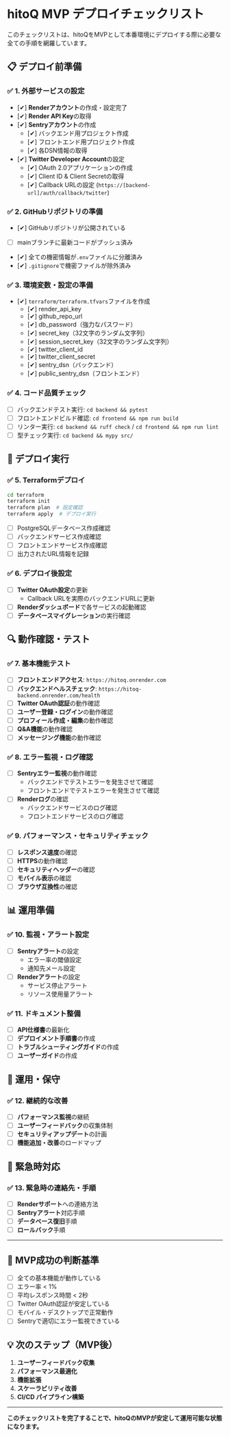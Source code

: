 # hitoQ MVP デプロイチェックリスト

このチェックリストは、hitoQをMVPとして本番環境にデプロイする際に必要な全ての手順を網羅しています。

## 📋 デプロイ前準備

### ✅ 1. 外部サービスの設定

- [✔] **Renderアカウント**の作成・設定完了
- [✔] **Render API Key**の取得
- [✔] **Sentryアカウント**の作成
  - [✔] バックエンド用プロジェクト作成
  - [✔] フロントエンド用プロジェクト作成
  - [✔] 各DSN情報の取得
- [✔] **Twitter Developer Account**の設定
  - [✔] OAuth 2.0アプリケーションの作成
  - [✔] Client ID & Client Secretの取得
  - [✔] Callback URLの設定 (`https://[backend-url]/auth/callback/twitter`)

### ✅ 2. GitHubリポジトリの準備

- [✔] GitHubリポジトリが公開されている
- [ ] mainブランチに最新コードがプッシュ済み
- [✔] 全ての機密情報が`.env`ファイルに分離済み
- [✔] `.gitignore`で機密ファイルが除外済み

### ✅ 3. 環境変数・設定の準備

- [✔] `terraform/terraform.tfvars`ファイルを作成
  - [✔] render_api_key
  - [✔] github_repo_url
  - [✔] db_password（強力なパスワード）
  - [✔] secret_key（32文字のランダム文字列）
  - [✔] session_secret_key（32文字のランダム文字列）
  - [✔] twitter_client_id
  - [✔] twitter_client_secret
  - [✔] sentry_dsn（バックエンド）
  - [✔] public_sentry_dsn（フロントエンド）

### ✅ 4. コード品質チェック

- [ ] バックエンドテスト実行: `cd backend && pytest`
- [ ] フロントエンドビルド確認: `cd frontend && npm run build`
- [ ] リンター実行: `cd backend && ruff check` / `cd frontend && npm run lint`
- [ ] 型チェック実行: `cd backend && mypy src/`

## 🚀 デプロイ実行

### ✅ 5. Terraformデプロイ

```bash
cd terraform
terraform init
terraform plan  # 設定確認
terraform apply  # デプロイ実行
```

- [ ] PostgreSQLデータベース作成確認
- [ ] バックエンドサービス作成確認
- [ ] フロントエンドサービス作成確認
- [ ] 出力されたURL情報を記録

### ✅ 6. デプロイ後設定

- [ ] **Twitter OAuth設定**の更新
  - Callback URLを実際のバックエンドURLに更新
- [ ] **Renderダッシュボード**で各サービスの起動確認
- [ ] **データベースマイグレーション**の実行確認

## 🔍 動作確認・テスト

### ✅ 7. 基本機能テスト

- [ ] **フロントエンドアクセス**: `https://hitoq.onrender.com`
- [ ] **バックエンドヘルスチェック**: `https://hitoq-backend.onrender.com/health`
- [ ] **Twitter OAuth認証**の動作確認
- [ ] **ユーザー登録・ログイン**の動作確認
- [ ] **プロフィール作成・編集**の動作確認
- [ ] **Q&A機能**の動作確認
- [ ] **メッセージング機能**の動作確認

### ✅ 8. エラー監視・ログ確認

- [ ] **Sentryエラー監視**の動作確認
  - バックエンドでテストエラーを発生させて確認
  - フロントエンドでテストエラーを発生させて確認
- [ ] **Renderログ**の確認
  - バックエンドサービスのログ確認
  - フロントエンドサービスのログ確認

### ✅ 9. パフォーマンス・セキュリティチェック

- [ ] **レスポンス速度**の確認
- [ ] **HTTPS**の動作確認
- [ ] **セキュリティヘッダー**の確認
- [ ] **モバイル表示**の確認
- [ ] **ブラウザ互換性**の確認

## 📊 運用準備

### ✅ 10. 監視・アラート設定

- [ ] **Sentryアラート**の設定
  - エラー率の閾値設定
  - 通知先メール設定
- [ ] **Renderアラート**の設定
  - サービス停止アラート
  - リソース使用量アラート

### ✅ 11. ドキュメント整備

- [ ] **API仕様書**の最新化
- [ ] **デプロイメント手順書**の作成
- [ ] **トラブルシューティングガイド**の作成
- [ ] **ユーザーガイド**の作成

## 🔄 運用・保守

### ✅ 12. 継続的な改善

- [ ] **パフォーマンス監視**の継続
- [ ] **ユーザーフィードバック**の収集体制
- [ ] **セキュリティアップデート**の計画
- [ ] **機能追加・改善**のロードマップ

## 📝 緊急時対応

### ✅ 13. 緊急時の連絡先・手順

- [ ] **Renderサポート**への連絡方法
- [ ] **Sentryアラート**対応手順
- [ ] **データベース復旧**手順
- [ ] **ロールバック**手順

---

## 🎯 MVP成功の判断基準

- [ ] 全ての基本機能が動作している
- [ ] エラー率 < 1%
- [ ] 平均レスポンス時間 < 2秒
- [ ] Twitter OAuth認証が安定している
- [ ] モバイル・デスクトップで正常動作
- [ ] Sentryで適切にエラー監視できている

## 💡 次のステップ（MVP後）

1. **ユーザーフィードバック収集**
2. **パフォーマンス最適化**
3. **機能拡張**
4. **スケーラビリティ改善**
5. **CI/CD パイプライン構築**

---

**このチェックリストを完了することで、hitoQのMVPが安定して運用可能な状態になります。**
